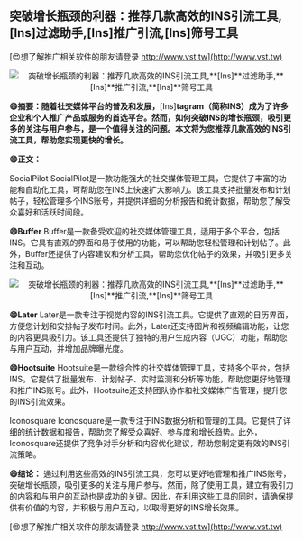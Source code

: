 ## **突破增长瓶颈的利器：推荐几款高效的INS引流工具,**[Ins]**过滤助手,**[Ins]**推广引流,**[Ins]**筛号工具**

[😍想了解推广相关软件的朋友请登录 http://www.vst.tw](http://www.vst.tw)

 <center><img src="https://vst.tw/MP4/tuiguang/png/7.png" alt="突破增长瓶颈的利器：推荐几款高效的INS引流工具,**[Ins]**过滤助手,**[Ins]**推广引流,**[Ins]**筛号工具"></center>

**😄摘要：随着社交媒体平台的普及和发展，**[Ins]**tagram（简称INS）成为了许多企业和个人推广产品或服务的首选平台。然而，如何突破INS的增长瓶颈，吸引更多的关注与用户参与，是一个值得关注的问题。本文将为您推荐几款高效的INS引流工具，帮助您实现更快的增长。**

**😄正文：**

SocialPilot
SocialPilot是一款功能强大的社交媒体管理工具，它提供了丰富的功能和自动化工具，可帮助您在INS上快速扩大影响力。该工具支持批量发布和计划帖子，轻松管理多个INS账号，并提供详细的分析报告和统计数据，帮助您了解受众喜好和活跃时间段。

**😄Buffer**
Buffer是一款备受欢迎的社交媒体管理工具，适用于多个平台，包括INS。它具有直观的界面和易于使用的功能，可以帮助您轻松管理和计划帖子。此外，Buffer还提供了内容建议和分析工具，帮助您优化帖子的效果，并吸引更多关注和互动。

 <center><img src="https://vst.tw/MP4/tuiguang/png/3.png" alt="突破增长瓶颈的利器：推荐几款高效的INS引流工具,**[Ins]**过滤助手,**[Ins]**推广引流,**[Ins]**筛号工具"></center>

**😄Later**
Later是一款专注于视觉内容的INS引流工具。它提供了直观的日历界面，方便您计划和安排帖子发布时间。此外，Later还支持图片和视频编辑功能，让您的内容更具吸引力。该工具还提供了独特的用户生成内容（UGC）功能，帮助您与用户互动，并增加品牌曝光度。

**😄Hootsuite**
Hootsuite是一款综合性的社交媒体管理工具，支持多个平台，包括INS。它提供了批量发布、计划帖子、实时监测和分析等功能，帮助您更好地管理和推广INS账号。此外，Hootsuite还支持团队协作和社交媒体广告管理，提升您的INS引流效果。

Iconosquare
Iconosquare是一款专注于INS数据分析和管理的工具。它提供了详细的统计数据和报告，帮助您了解受众喜好、参与度和增长趋势。此外，Iconosquare还提供了竞争对手分析和内容优化建议，帮助您制定更有效的INS引流策略。

**😄结论：**
通过利用这些高效的INS引流工具，您可以更好地管理和推广INS账号，突破增长瓶颈，吸引更多的关注与用户参与。然而，除了使用工具，建立有吸引力的内容和与用户的互动也是成功的关键。因此，在利用这些工具的同时，请确保提供有价值的内容，并积极与用户互动，以取得更好的INS增长效果。

[😍想了解推广相关软件的朋友请登录 http://www.vst.tw](http://www.vst.tw)



